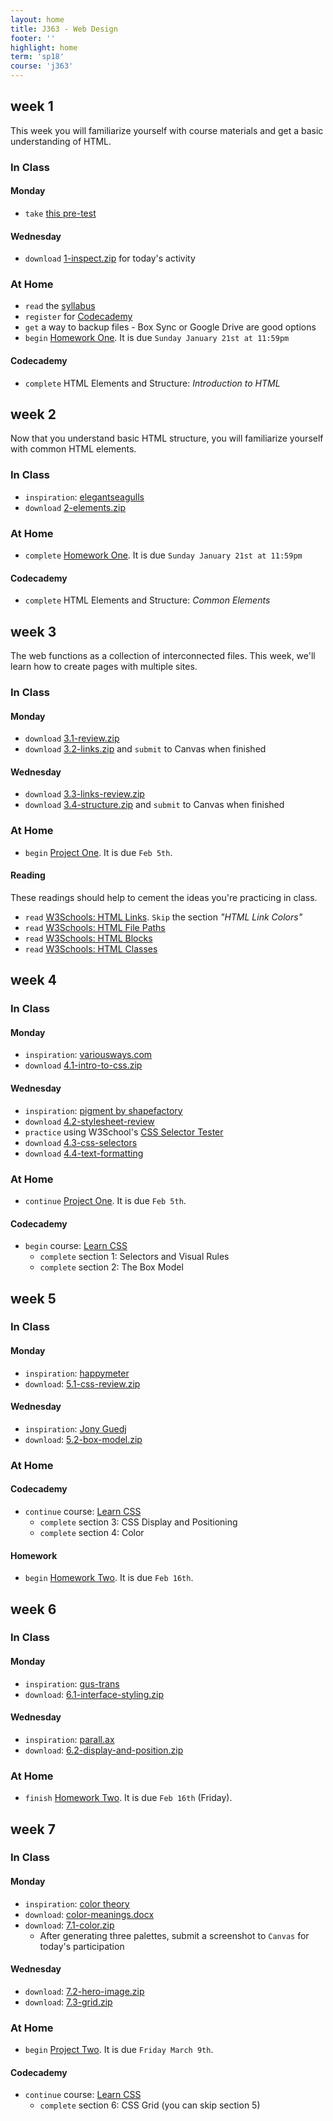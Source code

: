```yaml
---
layout: home
title: J363 - Web Design
footer: ''
highlight: home
term: 'sp18'
course: 'j363'
---
```

## week 1
This week you will familiarize yourself with course materials and get a basic understanding of HTML.

### In Class
#### Monday
 * `take` [this pre-test](https://goo.gl/forms/ABunTarolAlUHWPn1)

#### Wednesday
  * `download` [1-inspect.zip](mats/1-inspect.zip) for today's activity

### At Home
 * `read` the [syllabus](j363-syllabus.pdf)
 * `register` for [Codecademy](https://www.codecademy.com/courses/learn-html-css/)
 * `get` a way to backup files - Box Sync or Google Drive are good options
 * `begin` [Homework One](assignments/hw1.html). It is due `Sunday January 21st at 11:59pm`

#### Codecademy
 * `complete` HTML Elements and Structure: _Introduction to HTML_

## week 2
Now that you understand basic HTML structure, you will familiarize yourself with common HTML elements.

### In Class
 * `inspiration`: [elegantseagulls](https://www.elegantseagulls.com/)
 * `download` [2-elements.zip](mats/2-elements.zip)

### At Home
 * `complete` [Homework One](assignments/hw1.html). It is due `Sunday January 21st at 11:59pm`

#### Codecademy
 * `complete` HTML Elements and Structure: _Common Elements_

## week 3
The web functions as a collection of interconnected files. This week, we'll learn how to create pages with multiple sites.

### In Class
#### Monday
 * `download` [3.1-review.zip](mats/3.1-review.zip)
 * `download` [3.2-links.zip](mats/3.2-links.zip) and `submit` to Canvas when finished

#### Wednesday
 * `download` [3.3-links-review.zip](mats/3.3-links-review.zip)
 * `download` [3.4-structure.zip](mats/3.4-structure.zip) and `submit` to Canvas when finished

### At Home
 * `begin` [Project One](assignments/p1.html). It is due `Feb 5th`.

#### Reading
These readings should help to cement the ideas you're practicing in class.
 * `read` [W3Schools: HTML Links](https://www.w3schools.com/html/html_links.asp). `Skip` the section _"HTML Link Colors"_
 * `read` [W3Schools: HTML File Paths](https://www.w3schools.com/html/html_filepaths.asp)
 * `read` [W3Schools: HTML Blocks](https://www.w3schools.com/html/html_blocks.asp)
 * `read` [W3Schools: HTML Classes](https://www.w3schools.com/html/html_classes.asp)

## week 4
### In Class
#### Monday
 * `inspiration`: [variousways.com](http://www.variousways.com/)
 * `download` [4.1-intro-to-css.zip](mats/4.1-intro-to-css.zip)

#### Wednesday
 * `inspiration`: [pigment by shapefactory](https://pigment.shapefactory.co/?p=50&l=50)
 * `download` [4.2-stylesheet-review](mats/4.2-stylesheet-review.zip)
 * `practice` using W3School's [CSS Selector Tester](https://www.w3schools.com/cssref/trysel.asp)
 * `download` [4.3-css-selectors](mats/4.3-css-selectors.zip)
 * `download` [4.4-text-formatting](mats/4.4-text-formatting.zip)

### At Home
 * `continue` [Project One](assignments/p1.html). It is due `Feb 5th`.

#### Codecademy
 * `begin` course: [Learn CSS](https://www.codecademy.com/learn/learn-css)
   * `complete` section 1: Selectors and Visual Rules
   * `complete` section 2: The Box Model

## week 5
### In Class
#### Monday
 * `inspiration`: [happymeter](https://happymeter.lol/)
 * `download`: [5.1-css-review.zip](mats/5.1-css-review.zip)

#### Wednesday
 * `inspiration`: [Jony Guedj](http://www.jonyguedj.com/)
 * `download`: [5.2-box-model.zip](mats/5.2-box-model.zip)

### At Home
#### Codecademy
 * `continue` course: [Learn CSS](https://www.codecademy.com/learn/learn-css)
   * `complete` section 3: CSS Display and Positioning
   * `complete` section 4: Color

#### Homework
 * `begin` [Homework Two](assignments/hw2.html). It is due `Feb 16th`.

## week 6
### In Class
#### Monday
 * `inspiration`: [gus-trans](https://gus-trans.com/)
 * `download`: [6.1-interface-styling.zip](mats/6.1-interface-styling.zip)

#### Wednesday
 * `inspiration`: [parall.ax](https://parall.ax/)
 * `download`: [6.2-display-and-position.zip](mats/6.2-display-and-position.zip)

### At Home
 * `finish` [Homework Two](assignments/hw2.html). It is due `Feb 16th` (Friday).

## week 7
### In Class
#### Monday
 * `inspiration`: [color theory](http://www.colortheory.ca/)
 * `download`: [color-meanings.docx](mats/color-meanings.docx)
 * `download`: [7.1-color.zip](mats/7.1-color.zip)
   * After generating three palettes, submit a screenshot to `Canvas` for today's participation

#### Wednesday
 * `download`: [7.2-hero-image.zip](mats/7.2-hero-image.zip)
 * `download`: [7.3-grid.zip](mats/7.3-grid.zip)

### At Home
 * `begin` [Project Two](assignments/p2.html). It is due `Friday March 9th`.


#### Codecademy
 * `continue` course: [Learn CSS](https://www.codecademy.com/learn/learn-css)
   * `complete` section 6: CSS Grid (you can skip section 5)